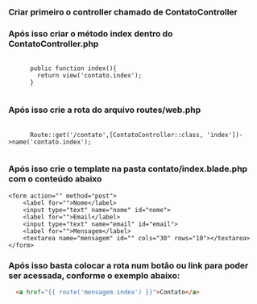 ### Criar primeiro o controller chamado de ContatoController

### Após isso criar o método index dentro do  ContatoController.php

<pre class="language-php">
  <code class="language-php">
      public function index(){
        return view('contato.index');
      }
  </code>
</pre>

### Após isso crie a rota do arquivo routes/web.php

<pre class="language-php">
  <code class="language-php">
      Route::get('/contato',[ContatoController::class, 'index'])->name('contato.index');
  </code>
</pre>

### Após isso crie o template na pasta contato/index.blade.php com o conteúdo abaixo


    <form action="" method="post">
        <label for="">Nome</label>
        <input type="text" name="nome" id="nome">
        <label for="">Email</label>
        <input type="text" name="email" id="email">
        <label for="">Mensagem</label>
        <textarea name="mensagem" id="" cols="30" rows="10"></textarea>
    </form>


### Após isso basta colocar a rota num botão ou link para poder ser acessada, conforme o exemplo abaixo:

```markdown
  <a href="{{ route('mensagem.index') }}">Contato</a>







